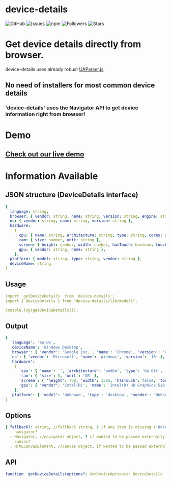 
# device-details

![GitHub](https://img.shields.io/github/license/sprtkd/device-details)
![Issues](https://img.shields.io/github/issues/sprtkd/device-details)
![npm](https://img.shields.io/npm/v/device-details)
![Followers](https://img.shields.io/github/followers/sprtkd?style=social)
![Stars](https://img.shields.io/github/stars/sprtkd/device-details?style=social)


# Get device details directly from browser.  
device-details uses already robust [UAParser.js](https://www.npmjs.com/package/ua-parser-js)

## No need of installers for most common device details

###  '**device-details**' uses the Navigator API to get device information right from **browser!**

# Demo
## [Check out our live demo](https://frontarm.com/demoboard/?id=80ab32ff-992b-4f4d-ac33-dc644f57c832)

# Information Available

## JSON structure (DeviceDetails interface)

```yaml
{
  language: string,
  browser: { vendor: string, name: string, version: string, engine: string },
  os: { vendor: string, name: string, version: string },
  hardware:
    {
      cpu: { name: string, architecture: string, type: string, cores: number },
      ram: { size: number, unit: string },
      screen: { height: number, width: number, hasTouch: boolean, touchPoints: number },
      gpu: { vendor: string, name: string },
    },
  platform: { model: string, type: string, vendor: string },
  deviceName: string,
}
```

## Usage

```yaml
import  getDeviceDetails  from 'device-details';
import { DeviceDetails } from "device-details/lib/models";

console.log(getDeviceDetails());
```

## Output

```yaml
{
  'language': 'en-US',
  'deviceName': 'Windows Desktop',
  'browser': { 'vendor': 'Google Inc.', 'name': 'Chrome', 'version': '89.0.4389.90', 'engine': 'Blink 89.0.4389.90' },
  'os': { 'vendor': 'Microsoft', 'name': 'Windows', 'version': '10' },
  'hardware':
    {
      'cpu': { 'name': '', 'architecture': 'amd64', 'type': '64 Bit', 'cores': 4 },
      'ram': { 'size': 8, 'unit': 'GB' },
      'screen': { 'height': 768, 'width': 1366, 'hasTouch': false, 'touchPoints': 0 },
      'gpu': { 'vendor': 'Intel(R)', 'name': 'Intel(R) HD Graphics 520' },
    },
  'platform': { 'model': 'Unknown', 'type': 'desktop', 'vendor': 'Unknown' },
}
```

## Options

```yaml
{ fallback?: string, //fallback string, ? if any item is missing ('Unknown' by default)
    navigator?
  : Navigator, //navigator object, ? if wanted to be passed externally
    canvas?
  : HTMLCanvasElement, //canvas object, if wanted to be passed externally }
```

## API

```yaml
function  getDeviceDetails(options?: GetDeviceOptions): DeviceDetails
```
